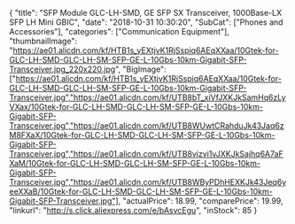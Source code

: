 {
	"title": "SFP Module GLC-LH-SMD, GE SFP SX Transceiver, 1000Base-LX SFP LH Mini GBIC",
	"date": "2018-10-31 10:30:20",
	"SubCat": ["Phones and Accessories"],
	"categories": ["Communication Equipment"],
	"thumbnailImage": "https://ae01.alicdn.com/kf/HTB1s_yEXtjvK1RjSspiq6AEqXXaa/10Gtek-for-GLC-LH-SMD-GLC-LH-SM-SFP-GE-L-10Gbs-10km-Gigabit-SFP-Transceiver.jpg_220x220.jpg",
	"BigImage": ["https://ae01.alicdn.com/kf/HTB1s_yEXtjvK1RjSspiq6AEqXXaa/10Gtek-for-GLC-LH-SMD-GLC-LH-SM-SFP-GE-L-10Gbs-10km-Gigabit-SFP-Transceiver.jpg","https://ae01.alicdn.com/kf/UTB8bT_xiVfJXKJkSamHq6zLyVXax/10Gtek-for-GLC-LH-SMD-GLC-LH-SM-SFP-GE-L-10Gbs-10km-Gigabit-SFP-Transceiver.jpg","https://ae01.alicdn.com/kf/UTB8WUwtCRahduJk43Jaq6zM8FXaX/10Gtek-for-GLC-LH-SMD-GLC-LH-SM-SFP-GE-L-10Gbs-10km-Gigabit-SFP-Transceiver.jpg","https://ae01.alicdn.com/kf/UTB8vjzvi1vJXKJkSajhq6A7aFXaM/10Gtek-for-GLC-LH-SMD-GLC-LH-SM-SFP-GE-L-10Gbs-10km-Gigabit-SFP-Transceiver.jpg","https://ae01.alicdn.com/kf/UTB8WByPDhHEXKJk43Jeq6yeeXXaB/10Gtek-for-GLC-LH-SMD-GLC-LH-SM-SFP-GE-L-10Gbs-10km-Gigabit-SFP-Transceiver.jpg"],
	"actualPrice": 18.99,
	"comparePrice": 19.99,
	"linkurl": "http://s.click.aliexpress.com/e/bAsvcEgu",
	"inStock": 85
}
